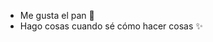 - Me gusta el pan 🍞
- Hago cosas cuando sé cómo hacer cosas ✨

<!---A thousand stars won't be enough--->
<!---!Tener un sueño siempre es bueno, misi-misi¡--->
